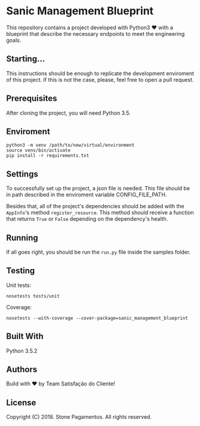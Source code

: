# Sanic Management Blueprint

This repository contains a project developed with Python3 :heart: with a blueprint that describe the necessary endpoints to meet the engineering goals.

## Starting...

This instructions should be enough to replicate the development enviroment of this project. If this is not the case, please, feel free to open a pull request.

## Prerequisites

After cloning the project, you will need Python 3.5.

## Enviroment

```
python3 -m venv /path/to/new/virtual/environment
source venv/bin/activate
pip install -r requirements.txt
```

## Settings

To successfully set up the project, a json file is needed. This file should be in path described in the enviroment variable CONFIG_FILE_PATH.

Besides that, all of the project's dependencies should be added with the `AppInfo`'s method `register_resource`. This method should receive a function that returns `True` or `False` depending on the dependency's health.

## Running

If all goes right, you should be run the `run.py` file inside the samples folder.

## Testing

Unit tests:

`nosetests tests/unit`

Coverage:

`nosetests --with-coverage --cover-package=sanic_management_blueprint`


## Built With

Python 3.5.2

## Authors

Build with :heart: by Team Satisfação do Cliente!

## License

Copyright (C) 2018. Stone Pagamentos. All rights reserved.